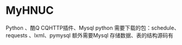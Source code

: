 # MyHNUC

Python 、酷Q CQHTTP插件、Mysql
python 需要下载的包：schedule、 requests 、lxml、pymysql
额外需要Mysql 存储数据、表的结构源码有
